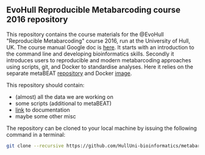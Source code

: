 
## EvoHull Reproducible Metabarcoding course 2016 repository

This repository contains the course materials for the @EvoHull "Reproducible Metabarcoding" course 2016, run at the University of Hull, UK. The course manual Google doc is [here](https://docs.google.com/document/d/1h9d0JrTsDLzsOV5klMkD47807dWTmcXN3uxoYp0ei64/edit). It starts with an introduction to the command line and developing bioinformatics skills. Secondly it introduces users to reproducible and modern metabarcoding approaches using scripts, git, and Docker to standardise analyses. Here it relies on the separate metaBEAT [repository](https://github.com/HullUni-bioinformatics/metaBEAT) and Docker [image](https://registry.hub.docker.com/u/chrishah/metabeat2/).

This repository should contain: 
- (almost) all the data we are working on
- some scripts (additional to metaBEAT)
- [link](https://docs.google.com/document/d/1h9d0JrTsDLzsOV5klMkD47807dWTmcXN3uxoYp0ei64/edit) to documentation
- maybe some other misc

The repository can be cloned to your local machine by issuing the following command in a terminal:
```bash
git clone --recursive https://github.com/HullUni-bioinformatics/metabarcode-course-2016.git
```

